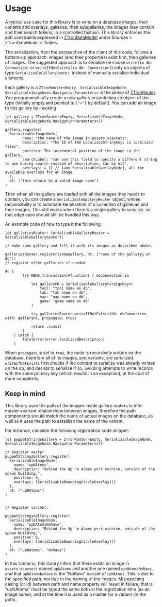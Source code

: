 # Usage

A typical use case for this library is to write on a database images, their variants and overlays, galleries, their subgalleries, the images they contain and their search tokens,
in a controlled fashion. This library enforces the soft constraints expressed in [ZTronDataModel](https://github.com/NiccoloBargioni/ZTronDataModel) under Sources > ZTronDataModel > Tables. 

The serialization, from the perspective of the client of this code, follows a bottom-up approach: images (and their properties) exist first, then galleries of images. The suggested approach
is to serialize (ie invoke `write(to db: Connection)` or `writeIfNotExists(to db: Connection)`) only on objects of type `SerializableGalleryRouter`, instead of manually serialize individual elements.

Each gallery is a `ZTronRouter<Empty, SerializableImageNode, SerializableImageNode.NavigationParameters>` in the sense of [ZTronRouter](https://github.com/NiccoloBargioni/ZTronRouter). You programmatically create a new gallery instantiating an object of this type (initially empty and pointed to `[">"]` by default). 
You can add an image to this gallery by invoking 

```
let gallery = ZTronRouter<Empty, SerializableImageNode, SerializableImageNode.NavigationParameters>()

gallery.register(
  SerializableImageNode(
        name: "the name of the image in assets.xcassets",
        description: "The ID of the LocalizedStringKeys in localized files",
        position: The incremental position of the image in the gallery,
        searchLabel: "can use this field to specify a different string to use during search instead of description. Can be nil",
        overlays: = [] // [any SerializableOverlayNode], all the available overlays for an image
  ),
  at: ["this should be a valid image name"] 
)
```

Then when all the gallery are loaded with all the images they needs to contain, you can create a `SerializableGalleryRouter` object, whose responsibility is to 
automate serialization of a collection of galleries and their images. This still works when there's a single gallery to serialize, so that edge case should still be handled this way.

An example code of how to type it the following: 

```
let galleriesRouter: SerializableGalleryRouter = SerializableGalleryRouter()

// make some gallery and fill it with its images as described above.

galleriesRouter.register(someGallery, at: ["name of the gallery1 on db"])
// register other galleries if needed

do {
        try DBMS.transaction(#function) { dbConnection in
            
            let galleryFK = SerializableGalleryForeignKeys(
                tool: "tool name on db",
                tab: "tab name on db",
                map: "map name on db",
                game: "game name on db"
            )
            
            try galleriesRouter.writeIfNotExists(db: dbConnection, with: galleryFK, propagate: true)
            
            return .commit
        }
    } catch {
        fatalError(error.localizedDescription)
    }
```

When `propagate` is set to `true`, the node is recursively written on the database, therefore all of its images, and variants, are serialized. `writeIfNotExists` first checks if the content to serialize was already written on the db,
and desists to serialize if so, avoiding attempts to write records with the same primary key (which results in an exception), at the cost of more complexity. 


## Keep in mind

This library uses the path of the images inside gallery routers to infer master->variant relationships between images, therefore the path components should match the name of actual images on the database, as well as it uses the path to establish the name of the variant. 

For instance, consider the following registration code snippet:

```
let puppetStringsGallery = ZTronRouter<Empty, SerializableImageNode, SerializableImageNode.NavigationParameters>() 

// Register master
puppetStringsGallery.register(
  SerializableImageNode(
    name: "upNAtoms",
    description: "Behind the Up 'n Atoms perk machine, outside of the spawn building.",
    position: 0,
    overlays: [SerializableBoundingCircleOverlay()]
  ),
  at: ["upNAtoms"] 
)


// Register variant: 

puppetStringsGallery.register(
  SerializableImageNode(
    name: "upNAtomsNoRave",
    description: "Behind the Up 'n Atoms perk machine, outside of the spawn building.",
    position: 0,
    overlays: [SerializableBoundingCircleOverlay()]
  ),
  at: ["upNAtoms", "NoRave"] 
)
```

In this scenario, this library infers that there exists an image in `assets.xcassets` named `upNAtoms` and another one named `upNAtomsNoRave`, and that `upNAtomsNoRave` is the "NoRave" variant of `upNAtoms`. This is due to the specified path, not due to the naming of the images.
Mismatching casing (or id) between path and name property will result in failure, that is "upNAtoms" must be typed the same both at the registration time (as an image name), and at the time it is used as a master for a variant (in the path).

